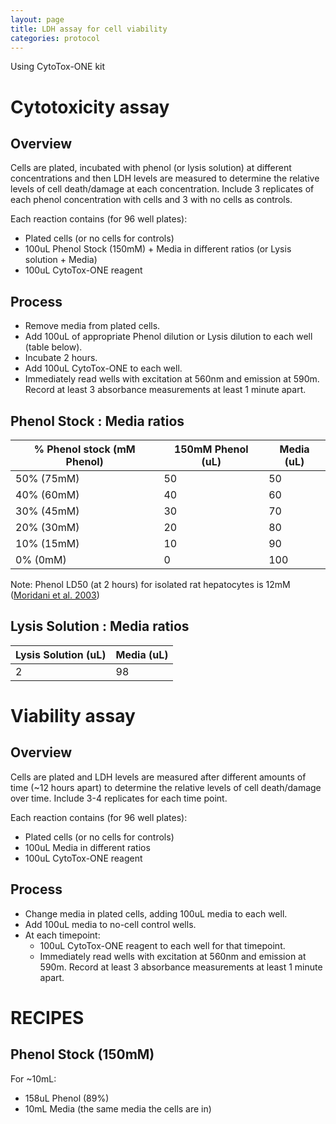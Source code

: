 ```yaml
---
layout: page
title: LDH assay for cell viability
categories: protocol
---
```

Using CytoTox-ONE kit

# Cytotoxicity assay

## Overview

Cells are plated, incubated with phenol (or lysis solution) at different concentrations and then LDH levels are measured to determine the relative levels of cell death/damage at each concentration. Include 3 replicates of each phenol concentration with cells and 3 with no cells as controls.

Each reaction contains (for 96 well plates):
  * Plated cells (or no cells for controls)
  * 100uL Phenol Stock (150mM) + Media in different ratios (or Lysis solution + Media)
  * 100uL CytoTox-ONE reagent

## Process

  * Remove media from plated cells.
  * Add 100uL of appropriate Phenol dilution or Lysis dilution to each well (table below).
  * Incubate 2 hours.
  * Add 100uL CytoTox-ONE to each well.
  * Immediately read wells with excitation at 560nm and emission at 590m. Record at least 3 absorbance measurements at least 1 minute apart.

## Phenol Stock : Media ratios

| % Phenol stock (mM Phenol) | 150mM Phenol (uL) | Media (uL) |
| -------------------------- | ----------------- | ---------- |
| 50% (75mM) | 50 | 50 |
| 40% (60mM) | 40 | 60 |
| 30% (45mM) | 30 | 70 |
| 20% (30mM) | 20 | 80 |
| 10% (15mM) | 10 | 90 |
| 0% (0mM) | 0  | 100 |

Note: Phenol LD50 (at 2 hours) for isolated rat hepatocytes is 12mM ([Moridani et al. 2003][1])

## Lysis Solution : Media ratios

| Lysis Solution (uL) | Media (uL) |
| ------------------- | ---------- |
| 2 | 98 |

# Viability assay

## Overview

Cells are plated and LDH levels are measured after different amounts of time (~12 hours apart) to determine the relative levels of cell death/damage over time. Include 3-4 replicates for each time point.

Each reaction contains (for 96 well plates):
  * Plated cells (or no cells for controls)
  * 100uL Media in different ratios
  * 100uL CytoTox-ONE reagent

## Process

  * Change media in plated cells, adding 100uL media to each well.
  * Add 100uL media to no-cell control wells.
  * At each timepoint:
    - 100uL CytoTox-ONE reagent to each well for that timepoint.
    - Immediately read wells with excitation at 560nm and emission at 590m. Record at least 3 absorbance measurements at least 1 minute apart.

# RECIPES

## Phenol Stock (150mM)  

For ~10mL:
  * 158uL Phenol (89%)
  * 10mL Media (the same media the cells are in)

[1]: http://doi.org/10.1016/S0009-2797(02)00258-2
